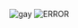 ![gay](https://p84.cooltext.com/Rendered/Cool%20Text%20-%20heart%20480907897235414.png)
![ERROR](https://i.ibb.co/PknbBBS/Untitled176-20250420202657.pn)
